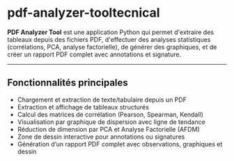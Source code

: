 # pdf-analyzer-tooltecnical
**PDF Analyzer Tool** est une application Python qui permet d'extraire des tableaux depuis des fichiers PDF, d'effectuer des analyses statistiques (corrélations, PCA, analyse factorielle), de générer des graphiques, et de créer un rapport PDF complet avec annotations et signature.

---

## Fonctionnalités principales

- Chargement et extraction de texte/tabulaire depuis un PDF
- Extraction et affichage de tableaux structurés
- Calcul des matrices de corrélation (Pearson, Spearman, Kendall)
- Visualisation par graphique de dispersion avec ligne de tendance
- Réduction de dimension par PCA et Analyse Factorielle (AFDM)
- Zone de dessin interactive pour annotations ou signatures
- Génération d’un rapport PDF complet avec observations, graphiques et dessin
